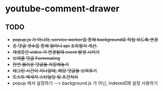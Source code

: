 # youtube-comment-drawer

## TODO
 - ~~popup.js 가 아니라, service worker를 통해 background로 작업 되도록 변경~~
 - ~~총 댓글 갯수를 통해 얼마나 api 조회할지 계산.~~
 - ~~재생중인 video 가 변경될때 event 발생 시키기~~
 - ~~보여줄 댓글 Formmating~~
 - ~~한번 불러온 댓글들 저장해놓기~~
 - ~~태그된 시간이 지나갈때, 해당 댓글들 보여주기~~
- ~~토스트 메세지 스타일링 및 조건처리~~
- popup 에서 설정하기 --> background.js 가 아닌, indexedDB 설정 사용하기
